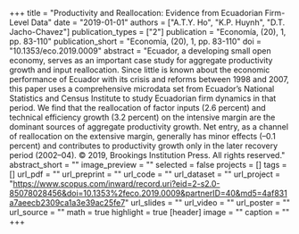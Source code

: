 +++
title = "Productivity and Reallocation: Evidence from Ecuadorian Firm-Level Data"
date = "2019-01-01"
authors = ["A.T.Y. Ho", "K.P. Huynh", "D.T. Jacho-Chavez"]
publication_types = ["2"]
publication = "Economía, (20), 1, pp. 83-110"
publication_short = "Economía, (20), 1, pp. 83-110"
doi = "10.1353/eco.2019.0009"
abstract = "Ecuador, a developing small open economy, serves as an important case study for aggregate productivity growth and input reallocation. Since little is known about the economic performance of Ecuador with its crisis and reforms between 1998 and 2007, this paper uses a comprehensive microdata set from Ecuador’s National Statistics and Census Institute to study Ecuadorian firm dynamics in that period. We find that the reallocation of factor inputs (2.6 percent) and technical efficiency growth (3.2 percent) on the intensive margin are the dominant sources of aggregate productivity growth. Net entry, as a channel of reallocation on the extensive margin, generally has minor effects (–0.1 percent) and contributes to productivity growth only in the later recovery period (2002–04). © 2019, Brookings Institution Press. All rights reserved."
abstract_short = ""
image_preview = ""
selected = false
projects = []
tags = []
url_pdf = ""
url_preprint = ""
url_code = ""
url_dataset = ""
url_project = "https://www.scopus.com/inward/record.uri?eid=2-s2.0-85078028456&doi=10.1353%2feco.2019.0009&partnerID=40&md5=4af831a7aeecb2309ca1a3e39ac25fe7"
url_slides = ""
url_video = ""
url_poster = ""
url_source = ""
math = true
highlight = true
[header]
image = ""
caption = ""
+++
